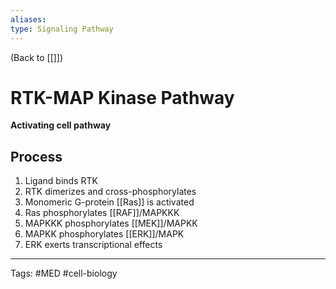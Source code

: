 ```yaml
---
aliases: 
type: Signaling Pathway
---
```


(Back to [[]])

# RTK-MAP Kinase Pathway

**Activating cell pathway**
## Process
1. Ligand binds RTK
2. RTK dimerizes and cross-phosphorylates
3. Monomeric G-protein [[Ras]] is activated
4. Ras phosphorylates [[RAF]]/MAPKKK
5. MAPKKK phosphorylates [[MEK]]/MAPKK
6. MAPKK phosphorylates [[ERK]]/MAPK
7. ERK exerts transcriptional effects

---
Tags: #MED #cell-biology 